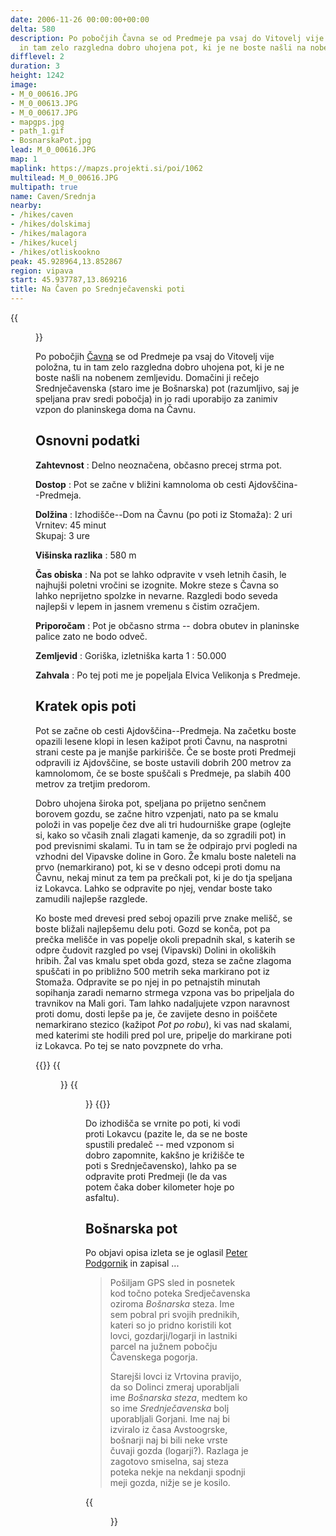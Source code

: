 ```yaml
---
date: 2006-11-26 00:00:00+00:00
delta: 580
description: Po pobočjih Čavna se od Predmeje pa vsaj do Vitovelj vije položna, tu
  in tam zelo razgledna dobro uhojena pot, ki je ne boste našli na nobenem zemljevidu.
difflevel: 2
duration: 3
height: 1242
image:
- M_0_00616.JPG
- M_0_00613.JPG
- M_0_00617.JPG
- mapgps.jpg
- path_1.gif
- BosnarskaPot.jpg
lead: M_0_00616.JPG
map: 1
maplink: https://mapzs.projekti.si/poi/1062
multilead: M_0_00616.JPG
multipath: true
name: Caven/Srednja
nearby:
- /hikes/caven
- /hikes/dolskimaj
- /hikes/malagora
- /hikes/kucelj
- /hikes/otliskookno
peak: 45.928964,13.852867
region: vipava
start: 45.937787,13.869216
title: Na Čaven po Srednječavenski poti
---
```

{{<figure src="M_0_00616.JPG">}}

Po pobočjih [Čavna](../) se od Predmeje pa vsaj do Vitovelj vije položna, tu in tam zelo razgledna dobro uhojena pot, ki je ne boste našli na nobenem zemljevidu. Domačini ji rečejo Srednječavenska (staro ime je Bošnarska) pot (razumljivo, saj je speljana prav sredi pobočja) in jo radi uporabijo za zanimiv vzpon do planinskega doma na Čavnu.

## Osnovni podatki

**Zahtevnost**
:   Delno neoznačena, občasno precej strma pot.

**Dostop**
:   Pot se začne v bližini kamnoloma ob cesti Ajdovščina--Predmeja.

**Dolžina**
:   Izhodišče--Dom na Čavnu (po poti iz Stomaža): 2 uri\
    Vrnitev: 45 minut\
    Skupaj: 3 ure

**Višinska razlika**
:   580 m

**Čas obiska**
:   Na pot se lahko odpravite v vseh letnih časih, le najhujši poletni vročini se izognite. Mokre steze s Čavna so lahko neprijetno spolzke in nevarne. Razgledi bodo seveda najlepši v lepem in jasnem vremenu s čistim ozračjem.

**Priporočam**
:   Pot je občasno strma -- dobra obutev in planinske palice zato ne bodo odveč.

**Zemljevid**
:   Goriška, izletniška karta 1 : 50.000

**Zahvala**
:   Po tej poti me je popeljala Elvica Velikonja s Predmeje.

Kratek opis poti
----------------

Pot se začne ob cesti Ajdovščina--Predmeja. Na začetku boste opazili lesene klopi in lesen kažipot proti Čavnu, na nasprotni strani ceste pa je manjše parkirišče. Če se boste proti Predmeji odpravili iz Ajdovščine, se boste ustavili dobrih 200 metrov za kamnolomom, če se boste spuščali s Predmeje, pa slabih 400 metrov za tretjim predorom.

Dobro uhojena široka pot, speljana po prijetno senčnem borovem gozdu, se začne hitro vzpenjati, nato pa se kmalu položi in vas popelje čez dve ali tri hudourniške grape (oglejte si, kako so včasih znali zlagati kamenje, da so zgradili pot) in pod previsnimi skalami. Tu in tam se že odpirajo prvi pogledi na vzhodni del Vipavske doline in Goro. Že kmalu boste naleteli na prvo (nemarkirano) pot, ki se v desno odcepi proti domu na Čavnu, nekaj minut za tem pa prečkali pot, ki je do tja speljana iz Lokavca. Lahko se odpravite po njej, vendar boste tako zamudili najlepše razglede.

Ko boste med drevesi pred seboj opazili prve znake melišč, se boste bližali najlepšemu delu poti. Gozd se konča, pot pa prečka melišče in vas popelje okoli prepadnih skal, s katerih se odpre čudovit razgled po vsej (Vipavski) Dolini in okoliških hribih. Žal vas kmalu spet obda gozd, steza se začne zlagoma spuščati in po približno 500 metrih seka markirano pot iz Stomaža. Odpravite se po njej in po petnajstih minutah sopihanja zaradi nemarno strmega vzpona vas bo pripeljala do travnikov na Mali gori. Tam lahko nadaljujete vzpon naravnost proti domu, dosti lepše pa je, če zavijete desno in poiščete nemarkirano stezico (kažipot *Pot po robu*), ki vas nad skalami, med katerimi ste hodili pred pol ure, pripelje do markirane poti iz Lokavca. Po tej se nato povzpnete do vrha.

{{<gallery>}}
{{<figure src="M_0_00613.JPG">}}
{{<figure src="M_0_00617.JPG">}}
{{</gallery>}}

Do izhodišča se vrnite po poti, ki vodi proti Lokavcu (pazite le, da se ne boste spustili predaleč -- med vzponom si dobro zapomnite, kakšno je križišče te poti s Srednječavensko), lahko pa se odpravite proti Predmeji (le da vas potem čaka dober kilometer hoje po asfaltu).

Bošnarska pot
-------------

Po objavi opisa izleta se je oglasil [Peter Podgornik](http://www.primorskestene.com/o-uredniku) in zapisal ...

> Pošiljam GPS sled in posnetek kod točno poteka Sredječavenska oziroma *Bošnarska* steza. Ime sem pobral pri svojih prednikih, kateri so jo pridno koristili kot lovci, gozdarji/logarji in lastniki parcel na južnem pobočju Čavenskega pogorja.
>
> Starejši lovci iz Vrtovina pravijo, da so Dolinci zmeraj uporabljali ime *Bošnarska steza*, medtem ko so ime *Srednječavenska* bolj uporabljali Gorjani. Ime naj bi izviralo iz časa Avstoogrske, bošnarji naj bi bili neke vrste čuvaji gozda (logarji?). Razlaga je zagotovo smiselna, saj steza poteka nekje na nekdanji spodnji meji gozda, nižje se je kosilo.

{{<figure src="BosnarskaPot.jpg" caption="">}}
